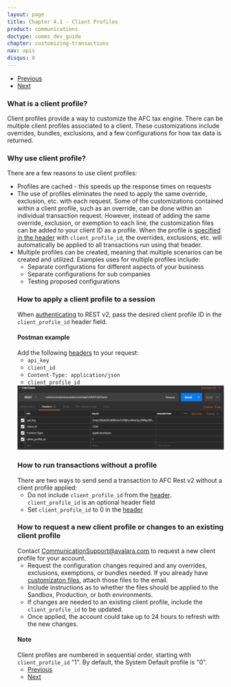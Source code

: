 ```yaml
---
layout: page
title: Chapter 4.1 - Client Profiles
product: communications
doctype: comms_dev_guide
chapter: customizing-transactions
nav: apis
disqus: 0
---
```


<ul class="pager">
  <li class="previous"><a href="/communications/dev-guide/customizing-transactions/"><i class="glyphicon glyphicon-chevron-left"></i>Previous</a></li>
  <li class="next"><a href="/communications/dev-guide/customizing-transactions/account-customizations/">Next<i class="glyphicon glyphicon-chevron-right"></i></a></li>
</ul>

<h3>What is a client profile?</h3>
Client profiles provide a way to customize the AFC tax engine.  There can be multiple client profiles associated to a client.  These customizations include overrides, bundles, exclusions, and a few configurations for how tax data is returned.

<h3>Why use client profile?</h3>
There are a few reasons to use client profiles:
<ul class="dev-guide-list">
  <li>Profiles are cached - this speeds up the response times on requests</li>
  <li>The use of profiles eliminates the need to apply the same override, exclusion, etc. with each request.  Some of the customizations contained within a client profile, such as an override, can be done within an individual transaction request.  However, instead of adding the same override, exclusion, or exemption to each line, the customization files can be added to your client ID as a profile.  When the profile is <a class="dev-guide-link" href="/communications/dev-guide/getting-started/authentication/">specified in the header</a> with <code>client_profile_id</code>, the overrides, exclusions, etc. will automatically be applied to all transactions run using that header.</li>
  <li>Multiple profiles can be created, meaning that multiple scenarios can be created and utilized.  Examples uses for multiple profiles include:
  <ul class="dev-guide-list">
    <li>Separate configurations for different aspects of your business</li>
    <li>Separate configurations for sub companies</li>
    <li>Testing proposed configurations</li>
  </ul>

<h3>How to apply a client profile to a session</h3>
When <a class="dev-guide-link" href="/communications/dev-guide/getting-started/authentication/">authenticating</a> to REST v2, pass the desired client profile ID in the <code>client_profile_id</code> header field.

<h4>Postman example</h4>
Add the following <a class="dev-guide-link" href="/communications/dev-guide/getting-started/authentication/">headers</a> to your request:
<ul class="dev-guide-list">
  <li><code>api_key</code></li>
  <li><code>client_id</code></li>
  <li><code>Content-Type: application/json</code></li>
  <li><code>client_profile_id</code></li>
</ul>
<img src="/public/images/comms/dev-guide/comms_dev_guide_2.png"/>

<h3>How to run transactions without a profile</h3>
There are two ways to send send a transaction to AFC Rest v2 without a client profile applied:
<ul class="dev-guide-list">
  <li>Do not include <code>client_profile_id</code> from the <a class="dev-guide-link" href="/communications/dev-guide/getting-started/authentication/">header</a>.  <code>client_profile_id</code> is an optional header field</li> 
  <li>Set <code>client_profile_id</code> to 0 in the <a class="dev-guide-link" href="/communications/dev-guide/getting-started/authentication/">header</a></li>
</ul> 

<h3>How to request a new client profile or changes to an existing client profile</h3>
Contact <a class="dev-guide-link" href="mailto:CommunicationSupport@avalara.com">CommunicationSupport@avalara.com</a> to request a new client profile for your account.
<ul class="dev-guide-list">
  <li>Request the configuration changes required and any overrides, exclusions, exemptions, or bundles needed.  If you already have <a class="dev-guide-link" href="/communications/dev-guide/customizing-transactions/account-customizations/">customizaton files</a>, attach those files to the email.</li>
  <li>Include instructions as to whether the files should be applied to the Sandbox, Production, or both environments.</li>
  <li>If changes are needed to an existing client profile, include the <code>client_profile_id</code> to be updated.</li>
  <li>Once applied, the account could take up to 24 hours to refresh with the new changes.</li>
</ul>

<h4>Note</h4>
Client profiles are numbered in sequential order, starting with <code>client_profile_id</code> "1".  By default, the System Default profile is "0".

<ul class="pager">
  <li class="previous"><a href="/communications/dev-guide/customizing-transactions/"><i class="glyphicon glyphicon-chevron-left"></i>Previous</a></li>
  <li class="next"><a href="/communications/dev-guide/customizing-transactions/account-customizations/">Next<i class="glyphicon glyphicon-chevron-right"></i></a></li>
</ul>
